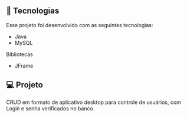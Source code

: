 ## 🚀 Tecnologias

Esse projeto foi desenvolvido com as seguintes tecnologias:
- Java
- MySQL
                                                            
Bibliotecas
                                                            
- JFrame

## 💻 Projeto

CRUD em formato de aplicativo desktop para controle de usuários, com Login e senha verificados no banco.

